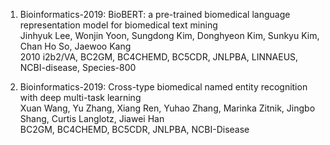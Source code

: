 1. Bioinformatics-2019: BioBERT: a pre-trained biomedical language representation model for biomedical text mining\
   Jinhyuk Lee, Wonjin Yoon, Sungdong Kim, Donghyeon Kim, Sunkyu Kim, Chan Ho So, Jaewoo Kang\
   2010 i2b2/VA, BC2GM, BC4CHEMD, BC5CDR, JNLPBA, LINNAEUS, NCBI-disease, Species-800
   
2. Bioinformatics-2019: Cross-type biomedical named entity recognition with deep multi-task learning\
   Xuan Wang, Yu Zhang, Xiang Ren, Yuhao Zhang, Marinka Zitnik, Jingbo Shang, Curtis Langlotz, Jiawei Han\
   BC2GM, BC4CHEMD, BC5CDR, JNLPBA, NCBI-Disease
